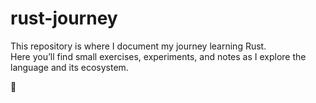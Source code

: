 # rust-journey

This repository is where I document my journey learning Rust.  
Here you’ll find small exercises, experiments, and notes as I explore the language and its ecosystem.

🦀

